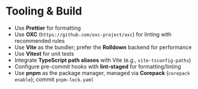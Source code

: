 # Tooling & Build

- Use **Prettier** for formatting
- Use **OXC** (`https://github.com/oxc-project/oxc`) for linting with recommended rules
- Use **Vite** as the bundler; prefer the **Rolldown** backend for performance
- Use **Vitest** for unit tests
- Integrate **TypeScript path aliases** with Vite (e.g., `vite-tsconfig-paths`)
- Configure pre-commit hooks with **lint-staged** for formatting/linting
- Use **pnpm** as the package manager, managed via **Corepack** (`corepack enable`); commit `pnpm-lock.yaml`
